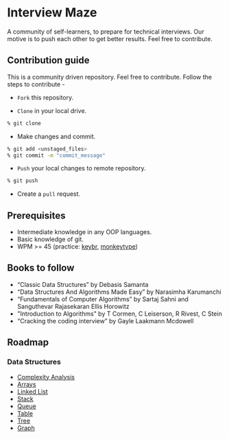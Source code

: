 # Interview Maze

A community of self-learners, to prepare for technical interviews. Our motive is to push each other to get better results. Feel free to contribute.


## Contribution guide

This is a community driven repository. Feel free to contribute. Follow the steps to contribute -

- `Fork` this repository. 

- `Clone` in your local drive.
```sh
% git clone 
```

- Make changes and commit.
```sh
% git add <unstaged_files>
% git commit -m "commit_message"
```

- `Push` your local changes to remote repository.
```sh
% git push
```

- Create a `pull` request.

## Prerequisites

- Intermediate knowledge in any OOP languages.
- Basic knowledge of git.
- WPM >= 45 (practice: [keybr](https://www.keybr.com/), [monkeytype](https://monkeytype.com/))


## Books to follow

- “Classic Data Structures” by Debasis Samanta
- “Data Structures And Algorithms Made Easy” by Narasimha Karumanchi
- “Fundamentals of Computer Algorithms” by Sartaj Sahni and Sanguthevar Rajasekaran Ellis Horowitz
- "Introduction to Algorithms" by T Cormen, C Leiserson, R Rivest, C Stein
- “Cracking the coding interview” by Gayle Laakmann Mcdowell


## Roadmap

### Data Structures

- [Complexity Analysis](./complexity_analysis.md)
- [Arrays](./arrays.md)
- [Linked List](./linked_list.md)
- [Stack](./stack.md)
- [Queue](./queue.md)
- [Table](./table.md)
- [Tree](./tree.md)
- [Graph](./graph.md)
